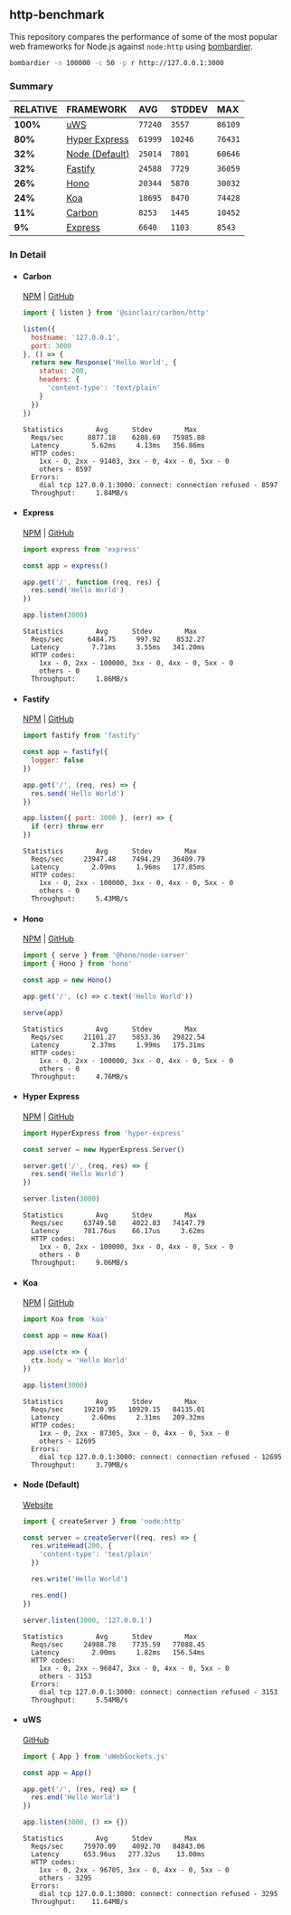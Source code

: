 ## http-benchmark

This repository compares the performance of some of the most popular web frameworks for Node.js against `node:http` using [bombardier](https://github.com/codesenberg/bombardier).

```bash
bombardier -n 100000 -c 50 -p r http://127.0.0.1:3000
```

### Summary

| RELATIVE | FRAMEWORK | AVG | STDDEV | MAX |
| :--- | :--- | :--- | :--- | :--- |
| **100%** | [uWS](#uws) | `77240` | `3557` | `86109` |
| **80%** | [Hyper Express](#hyper-express) | `61999` | `10246` | `76431` |
| **32%** | [Node (Default)](#node-default) | `25014` | `7801` | `60646` |
| **32%** | [Fastify](#fastify) | `24588` | `7729` | `36059` |
| **26%** | [Hono](#hono) | `20344` | `5870` | `30032` |
| **24%** | [Koa](#koa) | `18695` | `8470` | `74428` |
| **11%** | [Carbon](#carbon) | `8253` | `1445` | `10452` |
| **9%** | [Express](#express) | `6640` | `1103` | `8543` |


### In Detail

- #### Carbon
  [NPM](https://npmjs.com/@sinclair/carbon) | [GitHub](https://github.com/sinclairzx81/carbon)
  ```js
  import { listen } from '@sinclair/carbon/http'

  listen({
    hostname: '127.0.0.1',
    port: 3000
  }, () => {
    return new Response('Hello World', {
      status: 200,
      headers: {
        'content-type': 'text/plain'
      }
    })
  })
  ```

  ```
  Statistics        Avg      Stdev        Max
    Reqs/sec      8877.18    6288.69   75985.88
    Latency        5.62ms     4.13ms   356.86ms
    HTTP codes:
      1xx - 0, 2xx - 91403, 3xx - 0, 4xx - 0, 5xx - 0
      others - 8597
    Errors:
      dial tcp 127.0.0.1:3000: connect: connection refused - 8597
    Throughput:     1.84MB/s
  ```

- #### Express
  [NPM](https://npmjs.com/express) | [GitHub](https://github.com/expressjs/express)
  ```js
  import express from 'express'

  const app = express()

  app.get('/', function (req, res) {
    res.send('Hello World')
  })

  app.listen(3000)
  ```

  ```
  Statistics        Avg      Stdev        Max
    Reqs/sec      6484.75     997.92    8532.27
    Latency        7.71ms     3.55ms   341.20ms
    HTTP codes:
      1xx - 0, 2xx - 100000, 3xx - 0, 4xx - 0, 5xx - 0
      others - 0
    Throughput:     1.86MB/s
  ```

- #### Fastify
  [NPM](https://npmjs.com/fastify) | [GitHub](https://github.com/fastify/fastify)
  ```js
  import fastify from 'fastify'

  const app = fastify({
    logger: false
  })

  app.get('/', (req, res) => {
    res.send('Hello World')
  })

  app.listen({ port: 3000 }, (err) => {
    if (err) throw err
  })
  ```

  ```
  Statistics        Avg      Stdev        Max
    Reqs/sec     23947.48    7494.29   36409.79
    Latency        2.09ms     1.96ms   177.85ms
    HTTP codes:
      1xx - 0, 2xx - 100000, 3xx - 0, 4xx - 0, 5xx - 0
      others - 0
    Throughput:     5.43MB/s
  ```

- #### Hono
  [NPM](https://npmjs.com/hono) | [GitHub](https://github.com/honojs/hono)
  ```js
  import { serve } from '@hono/node-server'
  import { Hono } from 'hono'

  const app = new Hono()

  app.get('/', (c) => c.text('Hello World'))

  serve(app)
  ```

  ```
  Statistics        Avg      Stdev        Max
    Reqs/sec     21101.27    5853.36   29822.54
    Latency        2.37ms     1.99ms   175.31ms
    HTTP codes:
      1xx - 0, 2xx - 100000, 3xx - 0, 4xx - 0, 5xx - 0
      others - 0
    Throughput:     4.76MB/s
  ```

- #### Hyper Express
  [NPM](https://npmjs.com/hyper-express) | [GitHub](https://github.com/kartikk221/hyper-express)
  ```js
  import HyperExpress from 'hyper-express'

  const server = new HyperExpress.Server()

  server.get('/', (req, res) => {
    res.send('Hello World')
  })

  server.listen(3000)
  ```

  ```
  Statistics        Avg      Stdev        Max
    Reqs/sec     63749.58    4022.83   74147.79
    Latency      781.76us    66.17us     3.62ms
    HTTP codes:
      1xx - 0, 2xx - 100000, 3xx - 0, 4xx - 0, 5xx - 0
      others - 0
    Throughput:     9.06MB/s
  ```

- #### Koa
  [NPM](https://npmjs.com/koa) | [GitHub](https://github.com/koajs/koa)
  ```js
  import Koa from 'koa'

  const app = new Koa()

  app.use(ctx => {
    ctx.body = 'Hello World'
  })

  app.listen(3000)
  ```

  ```
  Statistics        Avg      Stdev        Max
    Reqs/sec     19210.95   10929.15   84135.01
    Latency        2.60ms     2.31ms   209.32ms
    HTTP codes:
      1xx - 0, 2xx - 87305, 3xx - 0, 4xx - 0, 5xx - 0
      others - 12695
    Errors:
      dial tcp 127.0.0.1:3000: connect: connection refused - 12695
    Throughput:     3.79MB/s
  ```

- #### Node (Default)
  [Website](https://nodejs.org/api/http.html)
  ```js
  import { createServer } from 'node:http'

  const server = createServer((req, res) => {
    res.writeHead(200, {
      'content-type': 'text/plain'
    })

    res.write('Hello World')

    res.end()
  })

  server.listen(3000, '127.0.0.1')
  ```

  ```
  Statistics        Avg      Stdev        Max
    Reqs/sec     24988.78    7735.59   77088.45
    Latency        2.00ms     1.82ms   156.54ms
    HTTP codes:
      1xx - 0, 2xx - 96847, 3xx - 0, 4xx - 0, 5xx - 0
      others - 3153
    Errors:
      dial tcp 127.0.0.1:3000: connect: connection refused - 3153
    Throughput:     5.54MB/s
  ```

- #### uWS
  [GitHub](https://github.com/uNetworking/uWebSockets.js)
  ```js
  import { App } from 'uWebSockets.js'

  const app = App()

  app.get('/', (res, req) => {
    res.end('Hello World')
  })

  app.listen(3000, () => {})
  ```

  ```
  Statistics        Avg      Stdev        Max
    Reqs/sec     75970.09    4092.70   84843.06
    Latency      653.96us   277.32us    13.00ms
    HTTP codes:
      1xx - 0, 2xx - 96705, 3xx - 0, 4xx - 0, 5xx - 0
      others - 3295
    Errors:
      dial tcp 127.0.0.1:3000: connect: connection refused - 3295
    Throughput:    11.64MB/s
  ```


